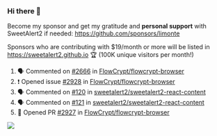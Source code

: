 ### Hi there 👋

Become my sponsor and get my gratitude and **personal support** with SweetAlert2 if needed: https://github.com/sponsors/limonte

Sponsors who are contributing with $19/month or more will be listed in https://sweetalert2.github.io 🏆 (100K unique visitors per month!)

<!--START_SECTION:activity-->
1. 🗣 Commented on [#2666](https://github.com//FlowCrypt/flowcrypt-browser/issues/2666) in [FlowCrypt/flowcrypt-browser](https://github.com//FlowCrypt/flowcrypt-browser)
2. ❗️ Opened issue [#2928](https://github.com//FlowCrypt/flowcrypt-browser/issues/2928) in [FlowCrypt/flowcrypt-browser](https://github.com//FlowCrypt/flowcrypt-browser)
3. 🗣 Commented on [#120](https://github.com//sweetalert2/sweetalert2-react-content/issues/120) in [sweetalert2/sweetalert2-react-content](https://github.com//sweetalert2/sweetalert2-react-content)
4. 🗣 Commented on [#121](https://github.com//sweetalert2/sweetalert2-react-content/issues/121) in [sweetalert2/sweetalert2-react-content](https://github.com//sweetalert2/sweetalert2-react-content)
5. 💪 Opened PR [#2927](https://github.com//FlowCrypt/flowcrypt-browser/pull/2927) in [FlowCrypt/flowcrypt-browser](https://github.com//FlowCrypt/flowcrypt-browser)
<!--END_SECTION:activity-->

![](https://github-readme-stats.vercel.app/api?username=limonte&theme=vue&show_icons=true)
